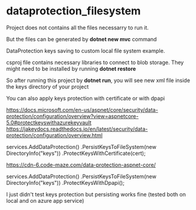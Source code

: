# dataprotection_filesystem

Project does not contains all the files necessarry to run it. 

But the files can be generated by **dotnet new mvc** command

DataProtection keys saving to custom local file system example.

csproj file contains necessary libraries to connect to blob storage.
They might need to be installed by running **dotnet restore** 

So after running this project by **dotnet run**, you will see new xml file inside the keys directory of your project 

You can also apply keys protection with certificate or with dpapi

https://docs.microsoft.com/en-us/aspnet/core/security/data-protection/configuration/overview?view=aspnetcore-5.0#protectkeyswithazurekeyvault
<br/>
https://jakeydocs.readthedocs.io/en/latest/security/data-protection/configuration/overview.html


services.AddDataProtection()
 .PersistKeysToFileSystem(new DirectoryInfo("keys"))
 .ProtectKeysWithCertificate(cert);
 
https://cdn-6.code-maze.com/data-protection-aspnet-core/

 services.AddDataProtection()
 .PersistKeysToFileSystem(new DirectoryInfo("keys"))
 .ProtectKeysWithDpapi();
 
 I just didn't test keys protection but persisting works fine (tested both on local and on azure app service) 
